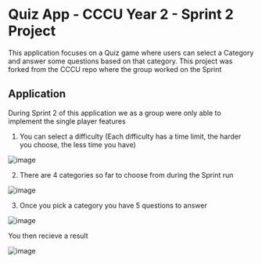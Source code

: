 # Quiz App - CCCU Year 2 - Sprint 2 Project

This application focuses on a Quiz game where users can select a Category and answer some questions based on that category. This project was forked from the CCCU repo where the group worked on the Sprint

## Application

During Sprint 2 of this application we as a group were only able to implement the single player features

1. You can select a difficulty (Each difficulty has a time limit, the harder you choose, the less time you have)

![image](https://user-images.githubusercontent.com/98812930/199284465-1a21aafb-0f8a-4cad-8a5a-47dcd706af26.png)

2. There are 4 categories so far to choose from during the Sprint run

![image](https://user-images.githubusercontent.com/98812930/199284662-22ccac2a-f41b-4790-add4-74dc9793cbe4.png)


3. Once you pick a category you have 5 questions to answer

![image](https://user-images.githubusercontent.com/98812930/199284782-98e1a374-c73a-4c5f-be0d-dd84bf8bb960.png)


You then recieve a result

![image](https://user-images.githubusercontent.com/98812930/199284904-dc8762f2-6200-435e-bdf9-bf4b980d918d.png)
